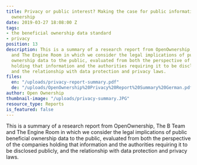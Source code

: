 ```yaml
---
title: Privacy or public interest? Making the case for public information on company
  ownership
date: 2019-03-27 18:08:00 Z
tags:
- the beneficial ownership data standard
- privacy
position: 13
description: This is a summary of a research report from OpenOwnership, The B Team
  and The Engine Room in which we consider the legal implications of public beneficial
  ownership data to the public, evaluated from both the perspective of the companies
  holding that information and the authorities requiring it to be disclosed publicly,
  and the relationship with data protection and privacy laws.
files:
  en: "/uploads/privacy-report-summary.pdf"
  de: "/uploads/OpenOwnership%20Privacy%20Report%20Summary%20German.pdf"
author: Open Ownership
thumbnail-image: "/uploads/privacy-summary.JPG"
resource_type: Reports
is_featured: false
---
```


This is a summary of a research report from OpenOwnership, The B Team and The Engine Room in which we consider the legal implications of public beneficial ownership data to the public, evaluated from both the perspective of the companies holding that information and the authorities requiring it to be disclosed publicly, and the relationship with data protection and privacy laws.
